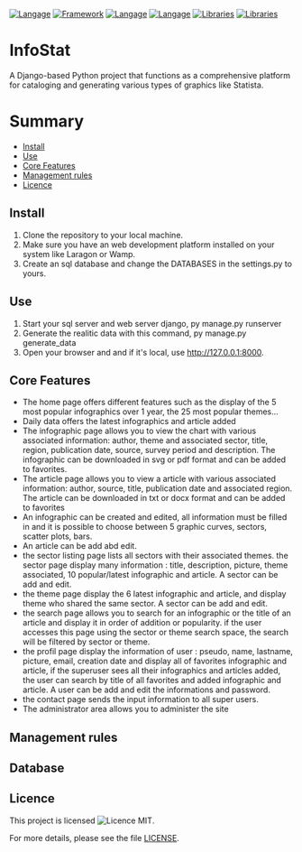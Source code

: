 [![Langage](https://img.shields.io/badge/Langage-Python-blue.svg)](https://www.python.org/)
[![Framework](https://img.shields.io/badge/Framework-Django-green.svg)](https://www.djangoproject.com/)
[![Langage](https://img.shields.io/badge/Langage-HTML-orange.svg)](https://developer.mozilla.org/en-US/docs/Web/HTML)
[![Langage](https://img.shields.io/badge/Langage-JavaScript-yellow.svg)](https://developer.mozilla.org/fr/docs/Web/JavaScript)
[![Libraries](https://img.shields.io/badge/Library-Tailwind_CSS-blueviolet.svg)](https://tailwindcss.com/)
[![Libraries](https://img.shields.io/badge/Library-Plotly-0066CC.svg)](https://plotly.com/python/)

# InfoStat
A Django-based Python project that functions as a comprehensive platform for cataloging and generating various types of graphics like Statista.

# Summary

- [Install](#install)
- [Use](#use)
- [Core Features](#core_features)
- [Management rules](#management_rules)
- [Licence](#licence)

## Install
<a id="install" class="anchor"></a>
1. Clone the repository to your local machine.
2. Make sure you have an web development platform installed on your system like Laragon or Wamp.
3. Create an sql database and change the DATABASES in the settings.py to yours.


## Use
<a id="use" class="anchor"></a>
1. Start your sql server and web server django, py manage.py runserver
2. Generate the realitic data with this command, py manage.py generate_data
3. Open your browser and and if it's local, use http://127.0.0.1:8000.


## Core Features
<a id="core_features" class="anchor"></a>
- The home page offers different features such as the display of the 5 most popular infographics over 1 year, the 25 most popular themes...
- Daily data offers the latest infographics and article added
- The infographic page allows you to view the chart with various associated information: author, theme and associated sector, title, region, publication date, source, survey period and description.
  The infographic can be downloaded in svg or pdf format and can be added to favorites.
- The article page allows you to view a article with various associated information: author, source, title, publication date and associated region.
  The article can be downloaded in txt or docx format and can be added to favorites
- An infographic can be created and edited, all information must be filled in and it is possible to choose between 5 graphic curves, sectors, scatter plots, bars.
- An article can be add abd edit.
- the sector listing page lists all sectors with their associated themes.
  the sector page display many information : title, description, picture, theme associated, 10 popular/latest infographic and article.
  A sector can be add and edit.
- the theme page display the 6 latest infographic and article, and display theme who shared the same sector.
  A sector can be add and edit.
- the search page allows you to search for an infographic or the title of an article and display it in order of addition or popularity.
  if the user accesses this page using the sector or theme search space, the search will be filtered by sector or theme.
- the profil page display the information of user : pseudo, name, lastname, picture, email, creation date and display all of favorites infographic and article, if the superuser sees all their infographics and      articles added, the user can search by title of all favorites and added infographic and article.
  A user can be add and edit the informations and password.
- the contact page sends the input information to all super users.
- The administrator area allows you to administer the site

## Management rules
<a id="management_rules" class="anchor"></a>

## Database


## Licence

This project is licensed ![Licence MIT](https://img.shields.io/badge/Licence-MIT-blue.svg).

For more details, please see the file [LICENSE](LICENSE.md).

<a id="licence" class="anchor"></a>

